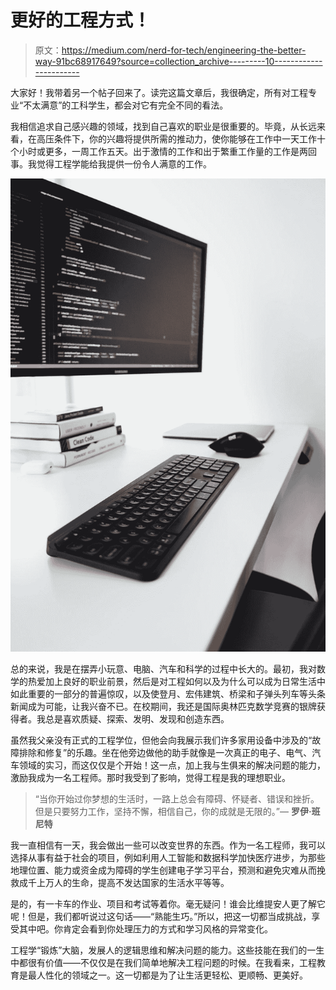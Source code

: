 # 更好的工程方式！

> 原文：<https://medium.com/nerd-for-tech/engineering-the-better-way-91bc68917649?source=collection_archive---------10----------------------->

大家好！我带着另一个帖子回来了。读完这篇文章后，我很确定，所有对工程专业“不太满意”的工科学生，都会对它有完全不同的看法。

我相信追求自己感兴趣的领域，找到自己喜欢的职业是很重要的。毕竟，从长远来看，在高压条件下，你的兴趣将提供所需的推动力，使你能够在工作中一天工作十个小时或更多，一周工作五天。出于激情的工作和出于繁重工作量的工作是两回事。我觉得工程学能给我提供一份令人满意的工作。

![](img/9ed88f3585292014f3edf927609dd3c1.png)

总的来说，我是在摆弄小玩意、电脑、汽车和科学的过程中长大的。最初，我对数学的热爱加上良好的职业前景，然后是对工程如何以及为什么可以成为日常生活中如此重要的一部分的普遍惊叹，以及使登月、宏伟建筑、桥梁和子弹头列车等头条新闻成为可能，让我兴奋不已。在校期间，我还是国际奥林匹克数学竞赛的银牌获得者。我总是喜欢质疑、探索、发明、发现和创造东西。

虽然我父亲没有正式的工程学位，但他会向我展示我们许多家用设备中涉及的“故障排除和修复”的乐趣。坐在他旁边做他的助手就像是一次真正的电子、电气、汽车领域的实习，而这仅仅是个开始！这一点，加上我与生俱来的解决问题的能力，激励我成为一名工程师。那时我受到了影响，觉得工程是我的理想职业。

> “当你开始过你梦想的生活时，一路上总会有障碍、怀疑者、错误和挫折。但是只要努力工作，坚持不懈，相信自己，你的成就是无限的。”― **罗伊·班尼特**

我一直相信有一天，我会做出一些可以改变世界的东西。作为一名工程师，我可以选择从事有益于社会的项目，例如利用人工智能和数据科学加快医疗进步，为那些地理位置、能力或资金成为障碍的学生创建电子学习平台，预测和避免灾难从而挽救成千上万人的生命，提高不发达国家的生活水平等等。

是的，有一卡车的作业、项目和考试等着你。毫无疑问！谁会比维提安人更了解它呢！但是，我们都听说过这句话——“熟能生巧。”所以，把这一切都当成挑战，享受其中吧。你肯定会看到你处理压力的方式和学习风格的异常变化。

工程学“锻炼”大脑，发展人的逻辑思维和解决问题的能力。这些技能在我们的一生中都很有价值——不仅仅是在我们简单地解决工程问题的时候。在我看来，工程教育是最人性化的领域之一。这一切都是为了让生活更轻松、更顺畅、更美好。